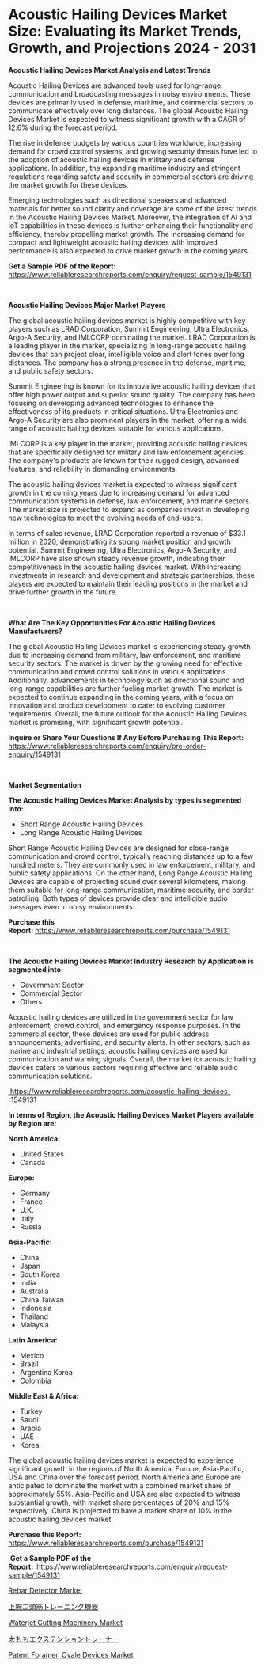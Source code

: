 <p><h1>Acoustic Hailing Devices Market Size: Evaluating its Market Trends, Growth, and Projections 2024 - 2031</h1></p><p><strong>Acoustic Hailing Devices Market Analysis and Latest Trends</strong></p>
<p><p>Acoustic Hailing Devices are advanced tools used for long-range communication and broadcasting messages in noisy environments. These devices are primarily used in defense, maritime, and commercial sectors to communicate effectively over long distances. The global Acoustic Hailing Devices Market is expected to witness significant growth with a CAGR of 12.6% during the forecast period.</p><p>The rise in defense budgets by various countries worldwide, increasing demand for crowd control systems, and growing security threats have led to the adoption of acoustic hailing devices in military and defense applications. In addition, the expanding maritime industry and stringent regulations regarding safety and security in commercial sectors are driving the market growth for these devices.</p><p>Emerging technologies such as directional speakers and advanced materials for better sound clarity and coverage are some of the latest trends in the Acoustic Hailing Devices Market. Moreover, the integration of AI and IoT capabilities in these devices is further enhancing their functionality and efficiency, thereby propelling market growth. The increasing demand for compact and lightweight acoustic hailing devices with improved performance is also expected to drive market growth in the coming years.</p></p>
<p><strong>Get a Sample PDF of the Report:&nbsp;</strong> <a href="https://www.reliableresearchreports.com/enquiry/request-sample/1549131">https://www.reliableresearchreports.com/enquiry/request-sample/1549131</a></p>
<p>&nbsp;</p>
<p><strong>Acoustic Hailing Devices Major Market Players</strong></p>
<p><p>The global acoustic hailing devices market is highly competitive with key players such as LRAD Corporation, Summit Engineering, Ultra Electronics, Argo-A Security, and IMLCORP dominating the market. LRAD Corporation is a leading player in the market, specializing in long-range acoustic hailing devices that can project clear, intelligible voice and alert tones over long distances. The company has a strong presence in the defense, maritime, and public safety sectors.</p><p>Summit Engineering is known for its innovative acoustic hailing devices that offer high power output and superior sound quality. The company has been focusing on developing advanced technologies to enhance the effectiveness of its products in critical situations. Ultra Electronics and Argo-A Security are also prominent players in the market, offering a wide range of acoustic hailing devices suitable for various applications.</p><p>IMLCORP is a key player in the market, providing acoustic hailing devices that are specifically designed for military and law enforcement agencies. The company's products are known for their rugged design, advanced features, and reliability in demanding environments.</p><p>The acoustic hailing devices market is expected to witness significant growth in the coming years due to increasing demand for advanced communication systems in defense, law enforcement, and marine sectors. The market size is projected to expand as companies invest in developing new technologies to meet the evolving needs of end-users.</p><p>In terms of sales revenue, LRAD Corporation reported a revenue of $33.1 million in 2020, demonstrating its strong market position and growth potential. Summit Engineering, Ultra Electronics, Argo-A Security, and IMLCORP have also shown steady revenue growth, indicating their competitiveness in the acoustic hailing devices market. With increasing investments in research and development and strategic partnerships, these players are expected to maintain their leading positions in the market and drive further growth in the future.</p></p>
<p>&nbsp;</p>
<p><strong>What Are The Key Opportunities For Acoustic Hailing Devices Manufacturers?</strong></p>
<p><p>The global Acoustic Hailing Devices market is experiencing steady growth due to increasing demand from military, law enforcement, and maritime security sectors. The market is driven by the growing need for effective communication and crowd control solutions in various applications. Additionally, advancements in technology such as directional sound and long-range capabilities are further fueling market growth. The market is expected to continue expanding in the coming years, with a focus on innovation and product development to cater to evolving customer requirements. Overall, the future outlook for the Acoustic Hailing Devices market is promising, with significant growth potential.</p></p>
<p><strong>Inquire or Share Your Questions If Any Before Purchasing This Report:</strong> <a href="https://www.reliableresearchreports.com/enquiry/pre-order-enquiry/1549131">https://www.reliableresearchreports.com/enquiry/pre-order-enquiry/1549131</a></p>
<p>&nbsp;</p>
<p><strong>Market Segmentation</strong></p>
<p><strong>The Acoustic Hailing Devices Market Analysis by types is segmented into:</strong></p>
<p><ul><li>Short Range Acoustic Hailing Devices</li><li>Long Range Acoustic Hailing Devices</li></ul></p>
<p><p>Short Range Acoustic Hailing Devices are designed for close-range communication and crowd control, typically reaching distances up to a few hundred meters. They are commonly used in law enforcement, military, and public safety applications. On the other hand, Long Range Acoustic Hailing Devices are capable of projecting sound over several kilometers, making them suitable for long-range communication, maritime security, and border patrolling. Both types of devices provide clear and intelligible audio messages even in noisy environments.</p></p>
<p><strong>Purchase this Report:&nbsp;</strong><a href="https://www.reliableresearchreports.com/purchase/1549131">https://www.reliableresearchreports.com/purchase/1549131</a></p>
<p>&nbsp;</p>
<p><strong>The Acoustic Hailing Devices Market Industry Research by Application is segmented into:</strong></p>
<p><ul><li>Government Sector</li><li>Commercial Sector</li><li>Others</li></ul></p>
<p><p>Acoustic hailing devices are utilized in the government sector for law enforcement, crowd control, and emergency response purposes. In the commercial sector, these devices are used for public address announcements, advertising, and security alerts. In other sectors, such as marine and industrial settings, acoustic hailing devices are used for communication and warning signals. Overall, the market for acoustic hailing devices caters to various sectors requiring effective and reliable audio communication solutions.</p></p>
<p><a href="https://www.reliableresearchreports.com/acoustic-hailing-devices-r1549131">&nbsp;https://www.reliableresearchreports.com/acoustic-hailing-devices-r1549131</a></p>
<p><strong>In terms of Region, the Acoustic Hailing Devices Market Players available by Region are:</strong></p>
<p>
    <p> <strong> North America: </strong>
        <ul>
            <li>United States</li>
            <li>Canada</li>
        </ul>
        </p> 
    <p> <strong> Europe: </strong>
        <ul>
            <li>Germany</li>
            <li>France</li>
            <li>U.K.</li>
            <li>Italy</li>
            <li>Russia</li>
        </ul>
        </p> 
    <p> <strong> Asia-Pacific: </strong>
        <ul>
            <li>China</li>
            <li>Japan</li>
            <li>South Korea</li>
            <li>India</li>
            <li>Australia</li>
            <li>China Taiwan</li>
            <li>Indonesia</li>
            <li>Thailand</li>
            <li>Malaysia</li>
        </ul>
        </p> 
    <p> <strong> Latin America: </strong>
        <ul>
            <li>Mexico</li>
            <li>Brazil</li>
            <li>Argentina Korea</li>
            <li>Colombia</li>
        </ul>
        </p> 
    <p> <strong> Middle East & Africa: </strong>
        <ul>
            <li>Turkey</li>
            <li>Saudi</li>
            <li>Arabia</li>
            <li>UAE</li>
            <li>Korea</li>
        </ul>
    </p>
    </p>
<p><p>The global acoustic hailing devices market is expected to experience significant growth in the regions of North America, Europe, Asia-Pacific, USA and China over the forecast period. North America and Europe are anticipated to dominate the market with a combined market share of approximately 55%. Asia-Pacific and USA are also expected to witness substantial growth, with market share percentages of 20% and 15% respectively. China is projected to have a market share of 10% in the acoustic hailing devices market.</p></p>
<p><strong>Purchase this Report: </strong><a href="https://www.reliableresearchreports.com/purchase/1549131">https://www.reliableresearchreports.com/purchase/1549131</a></p>
<p>&nbsp;<strong>Get a Sample PDF of the Report:&nbsp;&nbsp;</strong><a href="https://www.reliableresearchreports.com/enquiry/request-sample/1549131">https://www.reliableresearchreports.com/enquiry/request-sample/1549131</a></p>
<p><strong></strong></p>
<p><p><a href="https://github.com/abdillahsp58/Market-Research-Report-List-1/blob/main/rebar-detector-market.md">Rebar Detector Market</a></p><p><a href="https://github.com/hardee896/Market-Research-Report-List-1/blob/main/3546193157857.md">上腕二頭筋トレーニング機器</a></p><p><a href="https://github.com/isharif044/Market-Research-Report-List-1/blob/main/waterjet-cutting-machinery-market.md">Waterjet Cutting Machinery Market</a></p><p><a href="https://github.com/Andrewones2023/Market-Research-Report-List-1/blob/main/1144645157858.md">太ももエクステンショントレーナー</a></p><p><a href="https://www.linkedin.com/pulse/insights-patent-foramen-ovale-devices-market-size-which-dkdxe">Patent Foramen Ovale Devices Market</a></p></p>